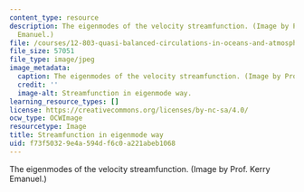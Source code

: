 ```yaml
---
content_type: resource
description: The eigenmodes of the velocity streamfunction. (Image by Prof. Kerry
  Emanuel.)
file: /courses/12-803-quasi-balanced-circulations-in-oceans-and-atmospheres-fall-2009/f73f50329e4a594df6c0a221abeb1068_12-803f09.jpg
file_size: 57051
file_type: image/jpeg
image_metadata:
  caption: The eigenmodes of the velocity streamfunction. (Image by Prof. Kerry Emanuel.)
  credit: ''
  image-alt: Streamfunction in eigenmode way.
learning_resource_types: []
license: https://creativecommons.org/licenses/by-nc-sa/4.0/
ocw_type: OCWImage
resourcetype: Image
title: Streamfunction in eigenmode way
uid: f73f5032-9e4a-594d-f6c0-a221abeb1068
---
```

The eigenmodes of the velocity streamfunction. (Image by Prof. Kerry Emanuel.)